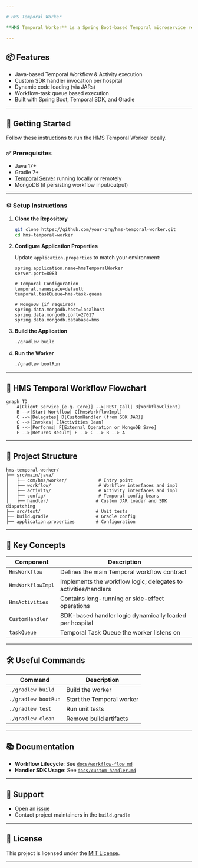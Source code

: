 ```yaml
---

# HMS Temporal Worker

**HMS Temporal Worker** is a Spring Boot-based Temporal microservice responsible for executing asynchronous workflows and activities in the **Hospital Management System (HMS)**. It enables long-running, fault-tolerant tasks like patient processing, appointment handling, and custom SDK-based actions using Temporal.io.

---
```


## 📦 Features

* Java-based Temporal Workflow & Activity execution
* Custom SDK handler invocation per hospital
* Dynamic code loading (via JARs)
* Workflow-task queue based execution
* Built with Spring Boot, Temporal SDK, and Gradle

---

## 🚀 Getting Started

Follow these instructions to run the HMS Temporal Worker locally.

### ✅ Prerequisites

* Java 17+
* Gradle 7+
* [Temporal Server](https://docs.temporal.io) running locally or remotely
* MongoDB (if persisting workflow input/output)

---

### ⚙️ Setup Instructions

1. **Clone the Repository**

   ```bash
   git clone https://github.com/your-org/hms-temporal-worker.git
   cd hms-temporal-worker
   ```

2. **Configure Application Properties**

   Update `application.properties` to match your environment:

   ```properties
   spring.application.name=hmsTemporalWorker
   server.port=8083

   # Temporal Configuration
   temporal.namespace=default
   temporal.taskQueue=hms-task-queue

   # MongoDB (if required)
   spring.data.mongodb.host=localhost
   spring.data.mongodb.port=27017
   spring.data.mongodb.database=hms
   ```

3. **Build the Application**

   ```bash
   ./gradlew build
   ```

4. **Run the Worker**

   ```bash
   ./gradlew bootRun
   ```

---

## 🔁 HMS Temporal Workflow Flowchart

```mermaid
graph TD
    A[Client Service (e.g. Core)] -->|REST Call| B[WorkflowClient]
    B -->|Start Workflow| C[HmsWorkflowImpl]
    C -->|Delegates| D[CustomHandler (from SDK JAR)]
    C -->|Invokes| E[Activities Bean]
    E -->|Performs| F[External Operation or MongoDB Save]
    F -->|Returns Result| E --> C --> B --> A
```

---

## 📁 Project Structure

```text
hms-temporal-worker/
├── src/main/java/
│   ├── com/hms/worker/            # Entry point
│   ├── workflow/                  # Workflow interfaces and impl
│   ├── activity/                  # Activity interfaces and impl
│   ├── config/                    # Temporal config beans
│   ├── handler/                  # Custom JAR loader and SDK dispatching
├── src/test/                     # Unit tests
├── build.gradle                  # Gradle config
├── application.properties        # Configuration
```

---

## 🧠 Key Concepts

| Component         | Description                                                     |
| ----------------- | --------------------------------------------------------------- |
| `HmsWorkflow`     | Defines the main Temporal workflow contract                     |
| `HmsWorkflowImpl` | Implements the workflow logic; delegates to activities/handlers |
| `HmsActivities`   | Contains long-running or side-effect operations                 |
| `CustomHandler`   | SDK-based handler logic dynamically loaded per hospital         |
| `taskQueue`       | Temporal Task Queue the worker listens on                       |

---

## 🛠️ Useful Commands

| Command             | Description               |
| ------------------- | ------------------------- |
| `./gradlew build`   | Build the worker          |
| `./gradlew bootRun` | Start the Temporal worker |
| `./gradlew test`    | Run unit tests            |
| `./gradlew clean`   | Remove build artifacts    |

---

## 📚 Documentation

* **Workflow Lifecycle**: See [`docs/workflow-flow.md`](docs/workflow-flow.md)
* **Handler SDK Usage**: See [`docs/custom-handler.md`](docs/custom-handler.md)

---

## 🙋 Support

* Open an [issue](https://github.com/your-org/hms-temporal-worker/issues)
* Contact project maintainers in the `build.gradle`

---

## 📄 License

This project is licensed under the [MIT License](LICENSE).

---